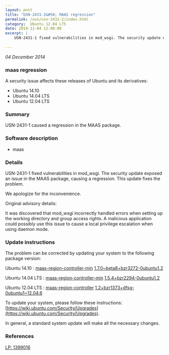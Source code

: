 ```yaml
---
layout: post
title: "USN-2431-2&#58; MAAS regression"
permalink: /usn/usn-2431-2/index.html
category:  Ubuntu 12.04 LTS
date: 2014-12-04 12:00:00
excerpt: |
    USN-2431-1 fixed vulnerabilities in mod_wsgi. The security update exposed an issue in the MAAS package, causing a regression. This update fixes the problem.
    
--- 
```

 
 

*04 December 2014*

### maas regression

A security issue affects these releases of Ubuntu and its derivatives:

* Ubuntu 14.10
* Ubuntu 14.04 LTS
* Ubuntu 12.04 LTS

### Summary

USN-2431-1 caused a regression in the MAAS package. 

### Software description

* maas 

### Details

USN-2431-1 fixed vulnerabilities in mod_wsgi. The security update exposed an issue in the MAAS package, causing a regression. This update fixes the problem.

We apologize for the inconvenience.

Original advisory details:

 It was discovered that mod_wsgi incorrectly handled errors when setting up the working directory and group access rights. A malicious application could possibly use this issue to cause a local privilege escalation when using daemon mode. 

### Update instructions

The problem can be corrected by updating your system to the following package version:

Ubuntu 14.10
 : [maas-region-controller-min](https://launchpad.net/ubuntu/+source/maas) <span> [1.7.0~beta8+bzr3272-0ubuntu1.2](https://launchpad.net/ubuntu/+source/maas/1.7.0~beta8+bzr3272-0ubuntu1.2) </span> 

Ubuntu 14.04 LTS
 : [maas-region-controller-min](https://launchpad.net/ubuntu/+source/maas) <span> [1.5.4+bzr2294-0ubuntu1.2](https://launchpad.net/ubuntu/+source/maas/1.5.4+bzr2294-0ubuntu1.2) </span> 

Ubuntu 12.04 LTS
 : [maas-region-controller](https://launchpad.net/ubuntu/+source/maas) <span> [1.2+bzr1373+dfsg-0ubuntu1~12.04.6](https://launchpad.net/ubuntu/+source/maas/1.2+bzr1373+dfsg-0ubuntu1~12.04.6) </span> 

To update your system, please follow these instructions: [https://wiki.ubuntu.com/Security/Upgrades](https://wiki.ubuntu.com/Security/Upgrades).

In general, a standard system update will make all the necessary changes. 

### References

 
 [LP: 1399016](https://launchpad.net/bugs/1399016)
 

